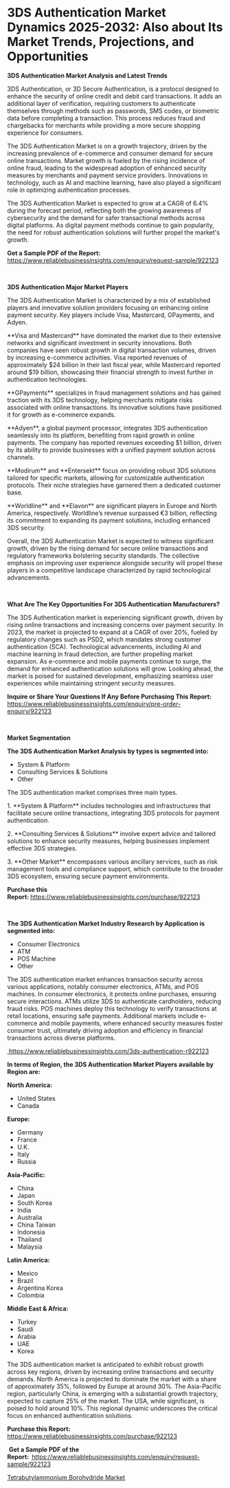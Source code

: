 <p><h1>3DS Authentication Market Dynamics 2025-2032: Also about Its Market Trends, Projections, and Opportunities</h1></p><p><strong>3DS Authentication Market Analysis and Latest Trends</strong></p>
<p><p>3DS Authentication, or 3D Secure Authentication, is a protocol designed to enhance the security of online credit and debit card transactions. It adds an additional layer of verification, requiring customers to authenticate themselves through methods such as passwords, SMS codes, or biometric data before completing a transaction. This process reduces fraud and chargebacks for merchants while providing a more secure shopping experience for consumers.</p><p>The 3DS Authentication Market is on a growth trajectory, driven by the increasing prevalence of e-commerce and consumer demand for secure online transactions. Market growth is fueled by the rising incidence of online fraud, leading to the widespread adoption of enhanced security measures by merchants and payment service providers. Innovations in technology, such as AI and machine learning, have also played a significant role in optimizing authentication processes. </p><p>The 3DS Authentication Market is expected to grow at a CAGR of 6.4% during the forecast period, reflecting both the growing awareness of cybersecurity and the demand for safer transactional methods across digital platforms. As digital payment methods continue to gain popularity, the need for robust authentication solutions will further propel the market's growth.</p></p>
<p><strong>Get a Sample PDF of the Report:&nbsp;</strong> <a href="https://www.reliablebusinessinsights.com/enquiry/request-sample/922123?utm_campaign=3292&utm_medium=2&utm_source=Github&utm_content=ia&utm_term=07032025&utm_id=3ds-authentication">https://www.reliablebusinessinsights.com/enquiry/request-sample/922123</a></p>
<p>&nbsp;</p>
<p><strong>3DS Authentication Major Market Players</strong></p>
<p><p>The 3DS Authentication Market is characterized by a mix of established players and innovative solution providers focusing on enhancing online payment security. Key players include Visa, Mastercard, GPayments, and Adyen. </p><p>**Visa and Mastercard** have dominated the market due to their extensive networks and significant investment in security innovations. Both companies have seen robust growth in digital transaction volumes, driven by increasing e-commerce activities. Visa reported revenues of approximately $24 billion in their last fiscal year, while Mastercard reported around $19 billion, showcasing their financial strength to invest further in authentication technologies.</p><p>**GPayments** specializes in fraud management solutions and has gained traction with its 3DS technology, helping merchants mitigate risks associated with online transactions. Its innovative solutions have positioned it for growth as e-commerce expands.</p><p>**Adyen**, a global payment processor, integrates 3DS authentication seamlessly into its platform, benefiting from rapid growth in online payments. The company has reported revenues exceeding $1 billion, driven by its ability to provide businesses with a unified payment solution across channels.</p><p>**Modirum** and **Entersekt** focus on providing robust 3DS solutions tailored for specific markets, allowing for customizable authentication protocols. Their niche strategies have garnered them a dedicated customer base.</p><p>**Worldline** and **Elavon** are significant players in Europe and North America, respectively. Worldline’s revenue surpassed €3 billion, reflecting its commitment to expanding its payment solutions, including enhanced 3DS security. </p><p>Overall, the 3DS Authentication Market is expected to witness significant growth, driven by the rising demand for secure online transactions and regulatory frameworks bolstering security standards. The collective emphasis on improving user experience alongside security will propel these players in a competitive landscape characterized by rapid technological advancements.</p></p>
<p>&nbsp;</p>
<p><strong>What Are The Key Opportunities For 3DS Authentication Manufacturers?</strong></p>
<p><p>The 3DS Authentication market is experiencing significant growth, driven by rising online transactions and increasing concerns over payment security. In 2023, the market is projected to expand at a CAGR of over 20%, fueled by regulatory changes such as PSD2, which mandates strong customer authentication (SCA). Technological advancements, including AI and machine learning in fraud detection, are further propelling market expansion. As e-commerce and mobile payments continue to surge, the demand for enhanced authentication solutions will grow. Looking ahead, the market is poised for sustained development, emphasizing seamless user experiences while maintaining stringent security measures.</p></p>
<p><strong>Inquire or Share Your Questions If Any Before Purchasing This Report:</strong> <a href="https://www.reliablebusinessinsights.com/enquiry/pre-order-enquiry/922123?utm_campaign=3292&utm_medium=2&utm_source=Github&utm_content=ia&utm_term=07032025&utm_id=3ds-authentication">https://www.reliablebusinessinsights.com/enquiry/pre-order-enquiry/922123</a></p>
<p>&nbsp;</p>
<p><strong>Market Segmentation</strong></p>
<p><strong>The 3DS Authentication Market Analysis by types is segmented into:</strong></p>
<p><ul><li>System & Platform</li><li>Consulting Services & Solutions</li><li>Other</li></ul></p>
<p><p>The 3DS authentication market comprises three main types. </p><p>1. **System & Platform** includes technologies and infrastructures that facilitate secure online transactions, integrating 3DS protocols for payment authentication.</p><p>2. **Consulting Services & Solutions** involve expert advice and tailored solutions to enhance security measures, helping businesses implement effective 3DS strategies.</p><p>3. **Other Market** encompasses various ancillary services, such as risk management tools and compliance support, which contribute to the broader 3DS ecosystem, ensuring secure payment environments.</p></p>
<p><strong>Purchase this Report:&nbsp;</strong><a href="https://www.reliablebusinessinsights.com/purchase/922123?utm_campaign=3292&utm_medium=2&utm_source=Github&utm_content=ia&utm_term=07032025&utm_id=3ds-authentication">https://www.reliablebusinessinsights.com/purchase/922123</a></p>
<p>&nbsp;</p>
<p><strong>The 3DS Authentication Market Industry Research by Application is segmented into:</strong></p>
<p><ul><li>Consumer Electronics</li><li>ATM</li><li>POS Machine</li><li>Other</li></ul></p>
<p><p>The 3DS authentication market enhances transaction security across various applications, notably consumer electronics, ATMs, and POS machines. In consumer electronics, it protects online purchases, ensuring secure interactions. ATMs utilize 3DS to authenticate cardholders, reducing fraud risks. POS machines deploy this technology to verify transactions at retail locations, ensuring safe payments. Additional markets include e-commerce and mobile payments, where enhanced security measures foster consumer trust, ultimately driving adoption and efficiency in financial transactions across diverse platforms.</p></p>
<p><a href="https://www.reliablebusinessinsights.com/3ds-authentication-r922123?utm_campaign=3292&utm_medium=2&utm_source=Github&utm_content=ia&utm_term=07032025&utm_id=3ds-authentication">&nbsp;https://www.reliablebusinessinsights.com/3ds-authentication-r922123</a></p>
<p><strong>In terms of Region, the 3DS Authentication Market Players available by Region are:</strong></p>
<p>
    <p> <strong> North America: </strong>
        <ul>
            <li>United States</li>
            <li>Canada</li>
        </ul>
        </p> 
    <p> <strong> Europe: </strong>
        <ul>
            <li>Germany</li>
            <li>France</li>
            <li>U.K.</li>
            <li>Italy</li>
            <li>Russia</li>
        </ul>
        </p> 
    <p> <strong> Asia-Pacific: </strong>
        <ul>
            <li>China</li>
            <li>Japan</li>
            <li>South Korea</li>
            <li>India</li>
            <li>Australia</li>
            <li>China Taiwan</li>
            <li>Indonesia</li>
            <li>Thailand</li>
            <li>Malaysia</li>
        </ul>
        </p> 
    <p> <strong> Latin America: </strong>
        <ul>
            <li>Mexico</li>
            <li>Brazil</li>
            <li>Argentina Korea</li>
            <li>Colombia</li>
        </ul>
        </p> 
    <p> <strong> Middle East & Africa: </strong>
        <ul>
            <li>Turkey</li>
            <li>Saudi</li>
            <li>Arabia</li>
            <li>UAE</li>
            <li>Korea</li>
        </ul>
    </p>
    </p>
<p><p>The 3DS authentication market is anticipated to exhibit robust growth across key regions, driven by increasing online transactions and security demands. North America is projected to dominate the market with a share of approximately 35%, followed by Europe at around 30%. The Asia-Pacific region, particularly China, is emerging with a substantial growth trajectory, expected to capture 25% of the market. The USA, while significant, is poised to hold around 10%. This regional dynamic underscores the critical focus on enhanced authentication solutions.</p></p>
<p><strong>Purchase this Report: </strong><a href="https://www.reliablebusinessinsights.com/purchase/922123?utm_campaign=3292&utm_medium=2&utm_source=Github&utm_content=ia&utm_term=07032025&utm_id=3ds-authentication">https://www.reliablebusinessinsights.com/purchase/922123</a></p>
<p>&nbsp;<strong>Get a Sample PDF of the Report:&nbsp;&nbsp;</strong><a href="https://www.reliablebusinessinsights.com/enquiry/request-sample/922123?utm_campaign=3292&utm_medium=2&utm_source=Github&utm_content=ia&utm_term=07032025&utm_id=3ds-authentication">https://www.reliablebusinessinsights.com/enquiry/request-sample/922123</a></p>
<p><strong></strong></p>
<p><p><a href="https://github.com/shafriusizi/Market-Research-Report-List-1/blob/main/tetrabutylammonium-borohydride-market.md?utm_campaign=3292&utm_medium=2&utm_source=Github&utm_content=ia&utm_term=07032025&utm_id=3ds-authentication">Tetrabutylammonium Borohydride Market</a></p></p>